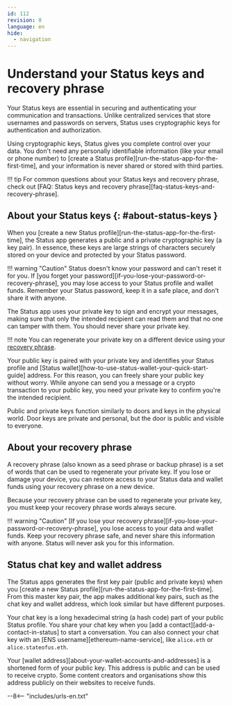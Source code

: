 ```yaml
---
id: 112
revision: 0
language: en
hide:
  - navigation
---
```


# Understand your Status keys and recovery phrase

Your Status keys are essential in securing and authenticating your communication and transactions. Unlike centralized services that store usernames and passwords on servers, Status uses cryptographic keys for authentication and authorization.

Using cryptographic keys, Status gives you complete control over your data. You don't need any personally identifiable information (like your email or phone number) to [create a Status profile][run-the-status-app-for-the-first-time], and your information is never shared or stored with third parties.

!!! tip
    For common questions about your Status keys and recovery phrase, check out [FAQ: Status keys and recovery phrase][faq-status-keys-and-recovery-phrase].

## About your Status keys {: #about-status-keys }

When you [create a new Status profile][run-the-status-app-for-the-first-time], the Status app generates a public and a private cryptographic key (a key pair). In essence, these keys are large strings of characters securely stored on your device and protected by your Status password.

!!! warning "Caution"
    Status doesn't know your password and can't reset it for you. If [you forget your password][if-you-lose-your-password-or-recovery-phrase], you may lose access to your Status profile and wallet funds. Remember your Status password, keep it in a safe place, and don't share it with anyone.

The Status app uses your private key to sign and encrypt your messages, making sure that only the intended recipient can read them and that no one can tamper with them. You should never share your private key.

!!! note
    You can regenerate your private key on a different device using your [recovery phrase](#about-your-recovery-phrase).

Your public key is paired with your private key and identifies your Status profile and [Status wallet][how-to-use-status-wallet-your-quick-start-guide] address. For this reason, you can freely share your public key without worry. While anyone can send you a message or a crypto transaction to your public key, you need your private key to confirm you're the intended recipient.

Public and private keys function similarly to doors and keys in the physical world. Door keys are private and personal, but the door is public and visible to everyone.

## About your recovery phrase

A recovery phrase (also known as a seed phrase or backup phrase) is a set of words that can be used to regenerate your private key. If you lose or damage your device, you can restore access to your Status data and wallet funds using your recovery phrase on a new device.

Because your recovery phrase can be used to regenerate your private key, you must keep your recovery phrase words always secure.

!!! warning "Caution"
    [If you lose your recovery phrase][if-you-lose-your-password-or-recovery-phrase], you lose access to your data and wallet funds. Keep your recovery phrase safe, and never share this information with anyone. Status will never ask you for this information.

## Status chat key and wallet address

The Status apps generates the first key pair (public and private keys) when you [create a new Status profile][run-the-status-app-for-the-first-time]. From this master key pair, the app makes additional key pairs, such as the chat key and wallet address, which look similar but have different purposes.

Your chat key is a long hexadecimal string (a hash code) part of your public Status profile. You share your chat key when you [add a contact][add-a-contact-in-status] to start a conversation. You can also connect your chat key with an [ENS username][ethereum-name-service], like `alice.eth` or `alice.stateofus.eth`.

<!-- Screenshot showing where to find the chat key in Status -->

Your [wallet address][about-your-wallet-accounts-and-addresses] is a shortened form of your public key. This address is public and can be used to receive crypto. Some content creators and organisations show this address publicly on their websites to receive funds.

--8<-- "includes/urls-en.txt"
